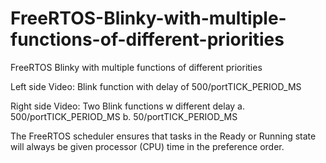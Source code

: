 # FreeRTOS-Blinky-with-multiple-functions-of-different-priorities
FreeRTOS Blinky with multiple functions of different priorities

Left side Video:
Blink function with delay of 
 500/portTICK_PERIOD_MS 

Right side Video:
Two Blink functions w different delay
a.  500/portTICK_PERIOD_MS 
b.  50/portTICK_PERIOD_MS 

The FreeRTOS scheduler ensures that tasks in the Ready or Running state will always be given processor (CPU) time in the preference order.
